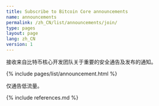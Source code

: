 ```yaml
---
title: Subscribe to Bitcoin Core announcements
name: announcements
permalink: /zh_CN/list/announcements/join/
type: pages
layout: page
lang: zh_CN
version: 1
---
```

接收来自比特币核心开发团队关于重要的安全通告及发布的通知。

{% include pages/list/announcement.html %}
    
仅通告低流量。

{% include references.md %}
